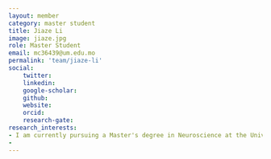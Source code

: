 ```yaml
---
layout: member
category: master student
title: Jiaze Li
image: jiaze.jpg
role: Master Student
email: mc36439@um.edu.mo
permalink: 'team/jiaze-li'
social:
    twitter:  
    linkedin: 
    google-scholar: 
    github: 
    website: 
    orcid: 
    research-gate: 
research_interests:
- I am currently pursuing a Master's degree in Neuroscience at the University of Macau. My academic interests lie in the field of language cognition, with a particular focus on investigating ways to prevent cognitive decline in the elderly through language training. Alongside this, I am intrigued by the underlying consequence of bilinguals/multilinguals such as their executive control and cognitive flexibility. My research interests include Age-related cognitive functional decline, Bilingualism/ multilingualism, Second language acquisition.
- 
---
```

